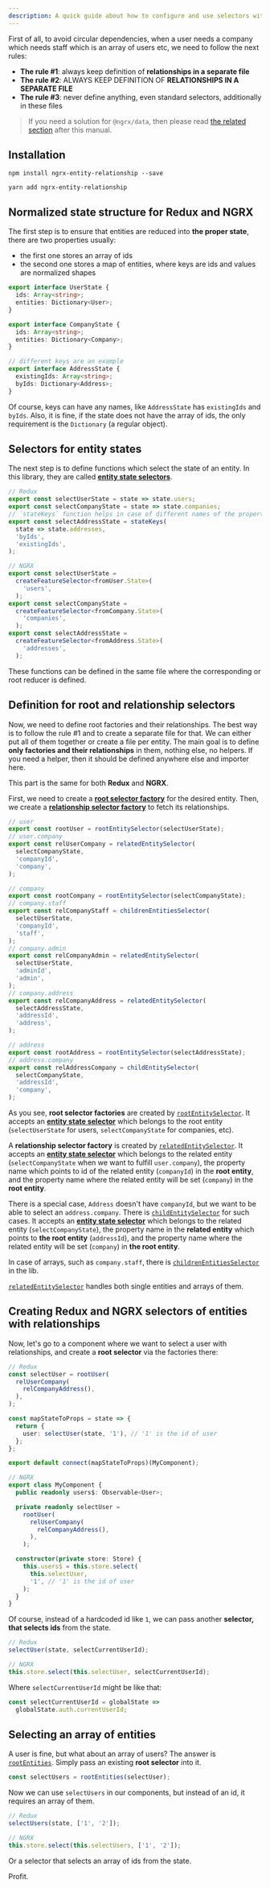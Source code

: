 ```yaml
---
description: A quick guide about how to configure and use selectors with relational data in Redux or NGRX
---
```


First of all, to avoid circular dependencies,
when a user needs a company which needs staff which is an array of users etc,
we need to follow the next rules:

- **The rule #1**: always keep definition of **relationships in a separate file**
- **The rule #2**: ALWAYS KEEP DEFINITION OF **RELATIONSHIPS IN A SEPARATE FILE**
- **The rule #3**: never define anything, even standard selectors, additionally in these files

> If you need a solution for `@ngrx/data`,
> then please read [the related section](ngrx-data.md) after this manual.

## Installation

```shell
npm install ngrx-entity-relationship --save
```

```shell
yarn add ngrx-entity-relationship
```

## Normalized state structure for Redux and NGRX

The first step is to ensure that entities are reduced into **the proper state**, there are two properties usually:

- the first one stores an array of ids
- the second one stores a map of entities, where keys are ids and values are normalized shapes

```ts
export interface UserState {
  ids: Array<string>;
  entities: Dictionary<User>;
}

export interface CompanyState {
  ids: Array<string>;
  entities: Dictionary<Company>;
}

// different keys are an example
export interface AddressState {
  existingIds: Array<string>;
  byIds: Dictionary<Address>;
}
```

Of course, keys can have any names, like `AddressState` has `existingIds` and `byIds`.
Also, it is fine, if the state does not have the array of ids,
the only requirement is the `Dictionary` (a regular object).

## Selectors for entity states

The next step is to define functions which select the state of an entity.
In this library, they are called [**entity state selectors**](../api/core/entity-state-selector.md).

```ts
// Redux
export const selectUserState = state => state.users;
export const selectCompanyState = state => state.companies;
// `stateKeys` function helps in case of different names of the properties.
export const selectAddressState = stateKeys(
  state => state.addresses,
  'byIds',
  'existingIds',
);
```

```ts
// NGRX
export const selectUserState =
  createFeatureSelector<fromUser.State>(
    'users',
  );
export const selectCompanyState =
  createFeatureSelector<fromCompany.State>(
    'companies',
  );
export const selectAddressState =
  createFeatureSelector<fromAddress.State>(
    'addresses',
  );
```

These functions can be defined in the same file where the corresponding or root reducer is defined.

## Definition for root and relationship selectors

Now, we need to define root factories and their relationships.
The best way is to follow the rule #1 and to create a separate file for that.
We can either put all of them together or create a file per entity.
The main goal is to define **only factories and their relationships** in them, nothing else, no helpers.
If you need a helper, then it should be defined anywhere else and importer here.

This part is the same for both **Redux** and **NGRX**.

First, we need to create a [**root selector factory**](../api/core/rootentityselector-function.md) for the desired entity.
Then, we create a [**relationship selector factory**](../api/core/relatedentityselector-function.md) to fetch its relationships.

```ts
// user
export const rootUser = rootEntitySelector(selectUserState);
// user.company
export const relUserCompany = relatedEntitySelector(
  selectCompanyState,
  'companyId',
  'company',
);

// company
export const rootCompany = rootEntitySelector(selectCompanyState);
// company.staff
export const relCompanyStaff = childrenEntitiesSelector(
  selectUserState,
  'companyId',
  'staff',
);
// company.admin
export const relCompanyAdmin = relatedEntitySelector(
  selectUserState,
  'adminId',
  'admin',
);
// company.address
export const relCompanyAddress = relatedEntitySelector(
  selectAddressState,
  'addressId',
  'address',
);

// address
export const rootAddress = rootEntitySelector(selectAddressState);
// address.company
export const relAddressCompany = childEntitySelector(
  selectCompanyState,
  'addressId',
  'company',
);
```

As you see, **root selector factories** are created by [`rootEntitySelector`](../api/core/rootentityselector-function.md).
It accepts an [**entity state selector**](../api/core/entity-state-selector.md) which belongs to the root entity
(`selectUserState` for users, `selectCompanyState` for companies, etc).

A **relationship selector factory** is created by [`relatedEntitySelector`](../api/core/relatedentityselector-function.md).
It accepts an [**entity state selector**](../api/core/entity-state-selector.md) which belongs to the related entity
(`selectCompanyState` when we want to fulfill `user.company`),
the property name which points to id of the related entity (`companyId`) in the **root entity**,
and the property name where the related entity will be set (`company`) in the **root entity**.

There is a special case, `Address` doesn't have `companyId`,
but we want to be able to select an `address.company`.
There is [`childEntitySelector`](../api/core/childentityselector-function.md) for such cases.
It accepts an [**entity state selector**](../api/core/entity-state-selector.md) which belongs to the related entity (`selectCompanyState`),
the property name in the **related entity** which points to **the root entity** (`addressId`),
and the property name where the related entity will be set (`company`) in **the root entity**.

In case of arrays, such as `company.staff`, there is [`childrenEntitiesSelector`](../api/core/childrenentitiesselector-function.md) in the lib.

[`relatedEntitySelector`](../api/core/relatedentityselector-function.md) handles both single entities and arrays of them.

## Creating Redux and NGRX selectors of entities with relationships

Now, let's go to a component where we want to select a user with relationships,
and create a **root selector** via the factories there:

```ts
// Redux
const selectUser = rootUser(
  relUserCompany(
    relCompanyAddress(),
  ),
);

const mapStateToProps = state => {
  return {
    user: selectUser(state, '1'), // '1' is the id of user
  };
};

export default connect(mapStateToProps)(MyComponent);
```

```ts
// NGRX
export class MyComponent {
  public readonly users$: Observable<User>;

  private readonly selectUser =
    rootUser(
      relUserCompany(
        relCompanyAddress(),
      ),
    );

  constructor(private store: Store) {
    this.users$ = this.store.select(
      this.selectUser,
      '1', // '1' is the id of user
    );
  }
}
```

Of course, instead of a hardcoded id like `1`, we can pass another **selector, that selects ids** from the state.

```ts
// Redux
selectUser(state, selectCurrentUserId);
```

```ts
// NGRX
this.store.select(this.selectUser, selectCurrentUserId);
```

Where `selectCurrentUserId` might be like that:

```ts
const selectCurrentUserId = globalState =>
  globalState.auth.currentUserId;
```

## Selecting an array of entities

A user is fine, but what about an array of users?
The answer is [`rootEntities`](../api/core/rootentities-function.md).
Simply pass an existing **root selector** into it.

```ts
const selectUsers = rootEntities(selectUser);
```

Now we can use `selectUsers` in our components, but instead of an id, it requires an array of them.

```ts
// Redux
selectUsers(state, ['1', '2']);
```

```ts
// NGRX
this.store.select(this.selectUsers, ['1', '2']);
```

Or a selector that selects an array of ids from the state.

Profit.
